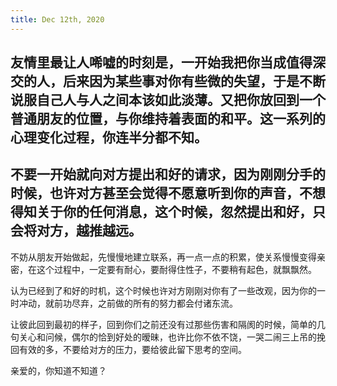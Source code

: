 ```yaml
---
title: Dec 12th, 2020
---
```


## 友情里最让人唏嘘的时刻是，一开始我把你当成值得深交的人，后来因为某些事对你有些微的失望，于是不断说服自己人与人之间本该如此淡薄。又把你放回到一个普通朋友的位置，与你维持着表面的和平。这一系列的心理变化过程，你连半分都不知。
## 不要一开始就向对方提出和好的请求，因为刚刚分手的时候，也许对方甚至会觉得不愿意听到你的声音，不想得知关于你的任何消息，这个时候，忽然提出和好，只会将对方，越推越远。

不妨从朋友开始做起，先慢慢地建立联系，再一点一点的积累，使关系慢慢变得亲密，在这个过程中，一定要有耐心，要耐得住性子，不要稍有起色，就飘飘然。

认为已经到了和好的时机，这个时候也许对方刚刚对你有了一些改观，因为你的一时冲动，就前功尽弃，之前做的所有的努力都会付诸东流。

让彼此回到最初的样子，回到你们之前还没有过那些伤害和隔阂的时候，简单的几句关心和问候，偶尔的恰到好处的暧昧，也许比你不依不饶，一哭二闹三上吊的挽回有效的多，不要给对方的压力，要给彼此留下思考的空间。

亲爱的，你知道不知道？ 
##